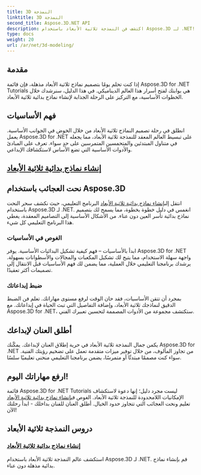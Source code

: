 ```yaml
---
title: 3D النمذجة
linktitle: 3D النمذجة
second_title: Aspose.3D.NET API
description: اكتشف فن النمذجة ثلاثية الأبعاد باستخدام Aspose.3D لـ .NET! قم بصياغة نماذج بدائية جذابة بسهولة في هذا البرنامج التعليمي الشامل. أطلق العنان لإبداعك اليوم.
type: docs
weight: 20
url: /ar/net/3d-modeling/
---
```


## مقدمة

إذا كنت تحلم يومًا بتصميم نماذج ثلاثية الأبعاد مذهلة، فإن قائمة Aspose.3D for .NET Tutorials هي بوابتك لفتح أسرار هذا العالم الديناميكي. في هذا الدليل، سنرشدك خلال الخطوات الأساسية، مع التركيز على الرحلة الجذابة لإنشاء نماذج بدائية ثلاثية الأبعاد.

## فهم الأساسيات

انطلق في رحلة تصميم النماذج ثلاثية الأبعاد من خلال الخوض في الجوانب الأساسية. يعمل Aspose.3D for .NET على تبسيط العالم المعقد للنمذجة ثلاثية الأبعاد، مما يجعله في متناول المبتدئين والمتحمسين المتمرسين على حدٍ سواء. تعرف على المبادئ والأدوات الأساسية التي تضع الأساس لاستكشافك الإبداعي.

## [إنشاء نماذج بدائية ثلاثية الأبعاد](./primitive-3d-models/)

## نحت العجائب باستخدام Aspose.3D

 انتقل إلى[إنشاء نماذج بدائية ثلاثية الأبعاد](./primitive-3d-models/) البرنامج التعليمي، حيث نكشف سحر النحت باستخدام Aspose.3D لـ .NET. انغمس في دليل خطوة بخطوة، مما يسمح لك بتصميم نماذج بدائية تأسر العين دون عناء. من الأشكال الأساسية إلى التصاميم المعقدة، يغطي هذا البرنامج التعليمي كل شيء.

### الغوص في الأساسيات

ابدأ بالأساسيات – فهم كيفية تشكيل البدائيات الأساسية. يوفر Aspose.3D for .NET واجهة سهلة الاستخدام، مما يتيح لك تشكيل المكعبات والمجالات والأسطوانات بسهولة. يرشدك برنامجنا التعليمي خلال العملية، مما يضمن لك فهم الأساسيات قبل الانتقال إلى تصميمات أكثر تعقيدًا.

### ضبط إبداعاتك

بمجرد أن تتقن الأساسيات، فقد حان الوقت لرفع مستوى مهاراتك. تعلم فن الضبط الدقيق لنماذجك ثلاثية الأبعاد، وإضافة التفاصيل التي تبث الحياة في إبداعاتك. مع Aspose.3D for .NET، ستكتشف مجموعة من الأدوات المصممة لتحسين تعبيرك الفني.

## أطلق العنان لإبداعك

يكمن جمال النمذجة ثلاثية الأبعاد في حرية إطلاق العنان لإبداعك. يمكّنك Aspose.3D for .NET من تجاوز المألوف، من خلال توفير ميزات متقدمة تعمل على تضخيم رؤيتك الفنية. سواء كنت مصممًا مبتدئًا أو متمرسًا، يضمن برنامجنا التعليمي منحنى تعليميًا سلسًا.

## ارفع مهاراتك اليوم!

قائمة Aspose.3D for .NET Tutorials ليست مجرد دليل؛ إنها دعوة لاستكشاف الإمكانيات اللامحدودة للنمذجة ثلاثية الأبعاد. الغوص في[إنشاء نماذج بدائية ثلاثية الأبعاد](./primitive-3d-models/) تعليم ونحت العجائب التي تتجاوز حدود الخيال. أطلق العنان للفنان بداخلك - ابدأ رحلتك الآن!
## دروس النمذجة ثلاثية الأبعاد
### [إنشاء نماذج بدائية ثلاثية الأبعاد](./primitive-3d-models/)
استكشف عالم النمذجة ثلاثية الأبعاد باستخدام Aspose.3D لـ .NET. قم بإنشاء نماذج بدائية مذهلة دون عناء.